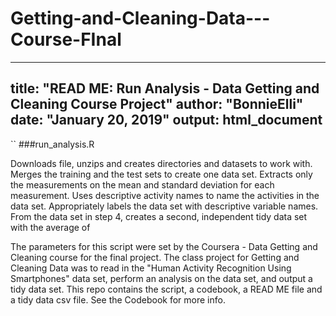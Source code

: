# Getting-and-Cleaning-Data---Course-FInal
---
title: "READ ME: Run Analysis - Data Getting and Cleaning Course Project"
author: "BonnieElli"
date: "January 20, 2019"
output: html_document
---
``
###run_analysis.R 

Downloads file, unzips and creates directories and datasets to work with. 
Merges the training and the test sets to create one data set.
Extracts only the measurements on the mean and standard deviation for each measurement.
Uses descriptive activity names to name the activities in the data set.
Appropriately labels the data set with descriptive variable names.
From the data set in step 4, creates a second, independent tidy data set with the average of 

The parameters for this script were set by the Coursera - Data Getting and Cleaning course for the final project. The class project for Getting and Cleaning Data was to read in the "Human Activity Recognition Using Smartphones" data set, perform an analysis on the data set, and output a tidy data set.
This repo contains the script, a codebook, a READ ME file and a tidy data csv file. 
See the Codebook for more info.
